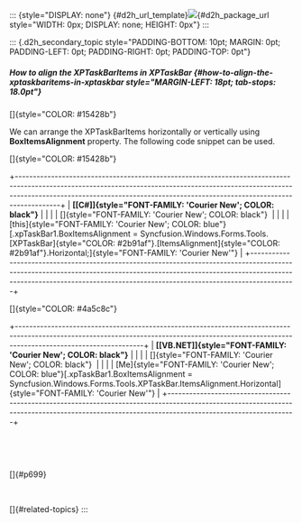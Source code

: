 ::: {style="DISPLAY: none"}
[](ms-xhelp:///?Id=d2h_url_template){#d2h_url_template}![](!package_url!){#d2h_package_url style="WIDTH: 0px; DISPLAY: none; HEIGHT: 0px"}
:::

::: {.d2h_secondary_topic style="PADDING-BOTTOM: 10pt; MARGIN: 0pt; PADDING-LEFT: 0pt; PADDING-RIGHT: 0pt; PADDING-TOP: 0pt"}
##### How to align the XPTaskBarItems in XPTaskBar {#how-to-align-the-xptaskbaritems-in-xptaskbar style="MARGIN-LEFT: 18pt; tab-stops: 18.0pt"}

[]{style="COLOR: #15428b"} 

We can arrange the XPTaskBarItems horizontally or vertically using **BoxItemsAlignment** property. The following code snippet can be used.

[]{style="COLOR: #15428b"} 

+------------------------------------------------------------------------------------------------------------------------------------------------------------------------------------------------------------------------------------------------------+
| **[\[C#\]]{style="FONT-FAMILY: 'Courier New'; COLOR: black"}**                                                                                                                                                                                       |
|                                                                                                                                                                                                                                                      |
| []{style="FONT-FAMILY: 'Courier New'; COLOR: black"}                                                                                                                                                                                                 |
|                                                                                                                                                                                                                                                      |
| [this]{style="FONT-FAMILY: 'Courier New'; COLOR: blue"}[.xpTaskBar1.BoxItemsAlignment = Syncfusion.Windows.Forms.Tools.[XPTaskBar]{style="COLOR: #2b91af"}.[ItemsAlignment]{style="COLOR: #2b91af"}.Horizontal;]{style="FONT-FAMILY: 'Courier New'"} |
+------------------------------------------------------------------------------------------------------------------------------------------------------------------------------------------------------------------------------------------------------+

[]{style="COLOR: #4a5c8c"} 

+-----------------------------------------------------------------------------------------------------------------------------------------------------------------------------------------------+
| **[\[VB.NET\]]{style="FONT-FAMILY: 'Courier New'; COLOR: black"}**                                                                                                                            |
|                                                                                                                                                                                               |
| []{style="FONT-FAMILY: 'Courier New'; COLOR: black"}                                                                                                                                          |
|                                                                                                                                                                                               |
| [Me]{style="FONT-FAMILY: 'Courier New'; COLOR: blue"}[.xpTaskBar1.BoxItemsAlignment = Syncfusion.Windows.Forms.Tools.XPTaskBar.ItemsAlignment.Horizontal]{style="FONT-FAMILY: 'Courier New'"} |
+-----------------------------------------------------------------------------------------------------------------------------------------------------------------------------------------------+

 

 

[]{#p699} 

 

[]{#related-topics}
:::
